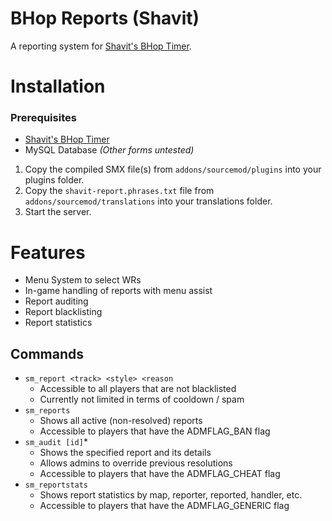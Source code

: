 # BHop Reports (Shavit)
A reporting system for [Shavit's BHop Timer](https://github.com/shavitush/bhoptimer).

# Installation
### Prerequisites
- [Shavit's BHop Timer](https://github.com/shavitush/bhoptimer)
- MySQL Database _(Other forms untested)_
1. Copy the compiled SMX file(s) from `addons/sourcemod/plugins` into your plugins folder.
2. Copy the `shavit-report.phrases.txt` file from `addons/sourcemod/translations` into your translations folder.
3. Start the server.

# Features
- Menu System to select WRs
- In-game handling of reports with menu assist
- Report auditing
- Report blacklisting
- Report statistics

## Commands
- `sm_report <track> <style> <reason`
  - Accessible to all players that are not blacklisted
  - Currently not limited in terms of cooldown / spam
- `sm_reports`
  - Shows all active (non-resolved) reports
  - Accessible to players that have the ADMFLAG_BAN flag
- `sm_audit [id]`*
  - Shows the specified report and its details
  - Allows admins to override previous resolutions
  - Accessible to players that have the ADMFLAG_CHEAT flag
- `sm_reportstats`
  - Shows report statistics by map, reporter, reported, handler, etc.
  - Accessible to players that have the ADMFLAG_GENERIC flag